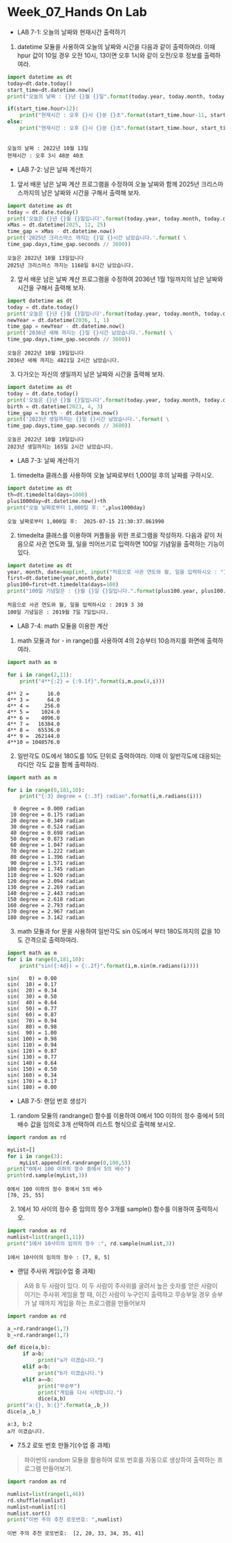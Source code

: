 # Week_07_Hands On Lab

* LAB 7-1: 오늘의 날짜와 현재시간 출력하기

1. datetime 모듈을 사용하여 오늘의 날짜와 시간을 다음과 같이 출력하여라. 이때 hpur 값이 10일 경우 오전 10시, 13이면 오후 1시와 같이 오전/오후 정보를 출력하여라. 


```python
import datetime as dt
today=dt.date.today()
start_time=dt.datetime.now()
print("오늘의 날짜 : {}년 {}월 {}일".format(today.year, today.month, today.day))

if(start_time.hour>12):
    print("현재시간 : 오후 {}시 {}분 {}초".format(start_time.hour-11, start_time.minute, start_time.second))
else:
    print("현재시간 : 오후 {}시 {}분 {}초".format(start_time.hour, start_time.minute, start_time.second))
    
```

    오늘의 날짜 : 2022년 10월 13일
    현재시간 : 오후 3시 48분 40초
    

* LAB 7-2: 남은 날짜 계산하기

1. 앞서 배운 남은 날짜 계산 프로그램을 수정하여 오늘 날짜와 함께 2025년 크리스마스까지의 남은 날짜와 시간을 구해서 출력해 보자.


```python
import datetime as dt
today = dt.date.today()
print('오늘은 {}년 {}월 {}일입니다'.format(today.year, today.month, today.day))
xMas = dt.datetime(2025, 12, 25)
time_gap = xMas - dt.datetime.now()
print('2025년 크리스마스 까지는 {}일 {}시간 남았습니다.'.format( \
time_gap.days,time_gap.seconds // 3600))
```

    오늘은 2022년 10월 13일입니다
    2025년 크리스마스 까지는 1168일 8시간 남았습니다.
    

2. 앞서 배운 남은 날짜 계산 프로그램을 수정하여 2036년 1월 1일까지의 남은 날짜와 시간을 구해서 출력해 보자.


```python
import datetime as dt
today = dt.date.today()
print('오늘은 {}년 {}월 {}일입니다'.format(today.year, today.month, today.day))
newYear = dt.datetime(2036, 1, 1)
time_gap = newYear - dt.datetime.now()
print('2036년 새해 까지는 {}일 {}시간 남았습니다.'.format( \
time_gap.days,time_gap.seconds // 3600))
```

    오늘은 2022년 10월 19일입니다
    2036년 새해 까지는 4821일 2시간 남았습니다.
    

3. 다가오는 자신의 생일까지 남은 날짜와 시간을 출력해 보자. 


```python
import datetime as dt
today = dt.date.today()
print('오늘은 {}년 {}월 {}일입니다'.format(today.year, today.month, today.day))
birth = dt.datetime(2023, 4, 3)
time_gap = birth - dt.datetime.now()
print('2023년 생일까지는 {}일 {}시간 남았습니다.'.format( \
time_gap.days,time_gap.seconds // 3600))
```

    오늘은 2022년 10월 19일입니다
    2023년 생일까지는 165일 2시간 남았습니다.
    

* LAB 7-3: 날짜 계산하기

1. timedelta 클래스를 사용하여 오늘 날짜로부터 1,000일 후의 날짜를 구하시오.


```python
import datetime as dt
th=dt.timedelta(days=1000)
plus1000day=dt.datetime.now()+th
print("오늘 날짜로부터 1,000일 후: ",plus1000day)
```

    오늘 날짜로부터 1,000일 후:  2025-07-15 21:30:37.861990
    

2. timedelta 클래스를 이용하여 커플들을 위한 프로그램을 작성하자. 다음과 같이 처음으로 사귄 연도와 월, 일을 띄어쓰기로 입력하면 100일 기념일을 출력하는 기능이 있다.


```python
import datetime as dt
year, month, date=map(int, input("처음으로 사귄 연도와 월, 일을 입력하시오 : ").split())
first=dt.datetime(year,month,date)
plus100=first+dt.timedelta(days=100)
print("100일 기념일은 : {}월 {}일 {}일입니다.".format(plus100.year, plus100.month,plus100.day-1))
```

    처음으로 사귄 연도와 월, 일을 입력하시오 : 2019 3 30
    100일 기념일은 : 2019월 7일 7일입니다.
    

* LAB 7-4: math 모듈을 이용한 계산

1. math 모듈과 for - in range()를 사용하여 4의 2승부터 10승까지를 화면에 출력하여라.


```python
import math as m

for i in range(2,11):
    print("4**{:2} = {:9.1f}".format(i,m.pow(4,i)))
```

    4** 2 =      16.0
    4** 3 =      64.0
    4** 4 =     256.0
    4** 5 =    1024.0
    4** 6 =    4096.0
    4** 7 =   16384.0
    4** 8 =   65536.0
    4** 9 =  262144.0
    4**10 = 1048576.0
    

2. 일반각도 0도에서 180도를 10도 단위로 출력하여라. 이때 이 일반각도에 대응되는 라디안 각도 값을 함께 출력하라. 


```python
import math as m

for i in range(0,181,10):
    print("{:3} degree = {:.3f} radian".format(i,m.radians(i)))
```

      0 degree = 0.000 radian
     10 degree = 0.175 radian
     20 degree = 0.349 radian
     30 degree = 0.524 radian
     40 degree = 0.698 radian
     50 degree = 0.873 radian
     60 degree = 1.047 radian
     70 degree = 1.222 radian
     80 degree = 1.396 radian
     90 degree = 1.571 radian
    100 degree = 1.745 radian
    110 degree = 1.920 radian
    120 degree = 2.094 radian
    130 degree = 2.269 radian
    140 degree = 2.443 radian
    150 degree = 2.618 radian
    160 degree = 2.793 radian
    170 degree = 2.967 radian
    180 degree = 3.142 radian
    

3. math 모듈과 for 문을 사용하여 일반각도 sin 0도에서 부터 180도까지의 값을 10도 간격으로 출력하여라. 


```python
import math as m
for i in range(0,181,10):
    print("sin({:4d}) = {:.2f}".format(i,m.sin(m.radians(i))))
```

    sin(   0) = 0.00
    sin(  10) = 0.17
    sin(  20) = 0.34
    sin(  30) = 0.50
    sin(  40) = 0.64
    sin(  50) = 0.77
    sin(  60) = 0.87
    sin(  70) = 0.94
    sin(  80) = 0.98
    sin(  90) = 1.00
    sin( 100) = 0.98
    sin( 110) = 0.94
    sin( 120) = 0.87
    sin( 130) = 0.77
    sin( 140) = 0.64
    sin( 150) = 0.50
    sin( 160) = 0.34
    sin( 170) = 0.17
    sin( 180) = 0.00
    

* LAB 7-5: 랜덤 번호 생성기

1. random 모듈의 randrange() 함수를 이용하여 0에서 100 이하의 정수 중에서 5의 배수 값을 임의로 3개 선택하여 리스트 형식으로 출력해 보시오.


```python
import random as rd

myList=[]
for i in range(3):
    myList.append(rd.randrange(0,100,5))
print("0에서 100 이하의 정수 중에서 5의 배수")
print(rd.sample(myList,3))

```

    0에서 100 이하의 정수 중에서 5의 배수
    [70, 25, 55]
    

2. 1에서 10 사이의 정수 중 임의의 정수 3개를 sample() 함수를 이용하여 출력하시오.


```python
import random as rd
numlist=list(range(1,11))
print("1에서 10사이의 임의의 정수 :", rd.sample(numlist,3))
```

    1에서 10사이의 임의의 정수 : [7, 8, 5]
    

*  랜덤 주사위 게임(수업 중 과제)

>A와 B 두 사람이 있다. 이 두 사람이 주사위를 굴려서 높은 숫자를 얻은 사람이 이기는 주사위 게임을 할 때, 이긴 사람이 누구인지 출력하고 무승부일 경우 승부가 날 때까지 게임을 하는 프로그램을 만들어보자


```python
import random as rd

a_=rd.randrange(1,7)
b_=rd.randrange(1,7)

def dice(a,b):
     if a>b:
          print("a가 이겼습니다.")
     elif a<b:
          print("b가 이겼습니다.")
     elif a==b:
          print("무승부")
          print("게임을 다시 시작합니다.")
          dice(a,b)
print("a:{}, b:{}".format(a_,b_))
dice(a_,b_)
```

    a:3, b:2
    a가 이겼습니다.
    

* 7.5.2 로또 번호 만들기(수업 중 과제)

> 파이썬의 random 모듈을 활용하여 로또 번호를 자동으로 생상하여 출력하는 프로그램 만들어보기.


```python
import random as rd

numlist=list(range(1,46))
rd.shuffle(numlist)
numlist=numlist[:6]
numlist.sort()
print("이번 주의 추천 로또번호: ",numlist)
```

    이번 주의 추천 로또번호:  [2, 20, 33, 34, 35, 41]
    
